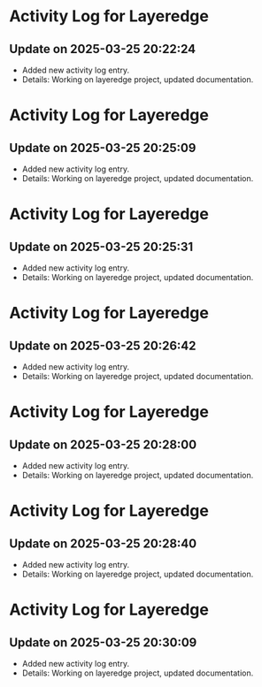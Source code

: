 # Activity Log for Layeredge

## Update on 2025-03-25 20:22:24
- Added new activity log entry.
- Details: Working on layeredge project, updated documentation.

# Activity Log for Layeredge

## Update on 2025-03-25 20:25:09
- Added new activity log entry.
- Details: Working on layeredge project, updated documentation.

# Activity Log for Layeredge

## Update on 2025-03-25 20:25:31
- Added new activity log entry.
- Details: Working on layeredge project, updated documentation.

# Activity Log for Layeredge

## Update on 2025-03-25 20:26:42
- Added new activity log entry.
- Details: Working on layeredge project, updated documentation.

# Activity Log for Layeredge

## Update on 2025-03-25 20:28:00
- Added new activity log entry.
- Details: Working on layeredge project, updated documentation.

# Activity Log for Layeredge

## Update on 2025-03-25 20:28:40
- Added new activity log entry.
- Details: Working on layeredge project, updated documentation.

# Activity Log for Layeredge

## Update on 2025-03-25 20:30:09
- Added new activity log entry.
- Details: Working on layeredge project, updated documentation.


